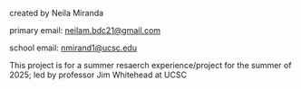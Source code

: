 created by Neila Miranda

primary email: neilam.bdc21@gmail.com

school email: nmirand1@ucsc.edu

This project is for a summer resaerch experience/project for the summer of 2025; led by professor Jim Whitehead at UCSC